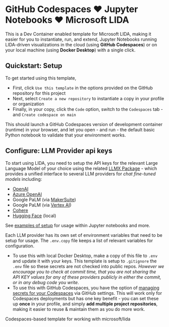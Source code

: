 # GitHub Codespaces ❤️ Jupyter Notebooks ❤️ Microsoft LIDA

This is a Dev Container enabled template for Microsoft LIDA, making it easier for you to instantiate, run, and extend, Jupyter Notebooks running LIDA-driven visualizations in the cloud (using **GitHub Codespaces**) or on your local machine (using **Docker Desktop**) with a single click.

## Quickstart: Setup

To get started using this template, 
 - First, click `Use this template` in the options provided on the GitHub repository for this project
 - Next, select `Create a new repository` to instantiate a copy in your profile or organization
 - Finally, in your copy, click the `Code` option, switch to the `Codespaces` tab - and `Create codespace on main`

This should launch a GitHub Codespaces version of development container (runtime) in your browser, and let you open - and run - the default basic Python notebook to validate that your environment works.

## Configure: LLM Provider api keys

To start using LIDA, you need to setup the API keys for the relevant Large Language Model of your choice using the related [LLMX Package](https://github.com/victordibia/llmx) - which provides a unified interface to several LLM providers for _chat fine-tuned models_ including:
 - [OpenAI](https://openai.com/)
 - [Azure OpenAI](https://learn.microsoft.com/en-us/azure/ai-services/openai/)
 - Google PaLM (via [MakerSuite](https://makersuite.google.com/))
 - Google PaLM (via [Vertex AI](https://cloud.google.com/vertex-ai))
 - [Cohere](https://cohere.com/)
 - [Hugging Face](https://huggingface.co/) (local)

See [examples of setup](https://github.com/victordibia/llmx/blob/main/notebooks/tutorial.ipynb) for usage within Jupyter notebooks and more.


Each LLM provider has its own set of environment variables that need to be setup for usage. The `.env.copy` file keeps a list of relevant variables for configuration.
 - To use this with local Docker Desktop, make a copy of this file to `.env` and update it with your keys. This template is setup to `.gitignore` the `.env` file so these secrets are not checked into public repos. _However we encourage you to check at commit time, that you are not sharing the API KEY values for any of these providers publicly in either the commit, or in any debug code you write_.
 - To use this with GitHub Codespaces, you have the option of [managing secrets for your Codespaces](https://docs.github.com/en/codespaces/managing-your-codespaces/managing-secrets-for-your-codespaces) via GitHub settings. This will work only for Codespaces deployments but has one key benefit - you can set these up **once** in your profile, and simply **add multiple project repositories**, making it easier to reuse & maintain them as you do more work.


Codespaces-based template for working with microsoft/lida
